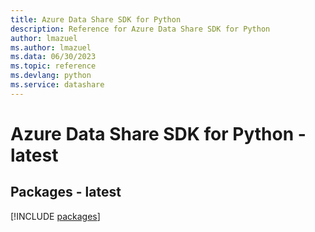 ```yaml
---
title: Azure Data Share SDK for Python
description: Reference for Azure Data Share SDK for Python
author: lmazuel
ms.author: lmazuel
ms.data: 06/30/2023
ms.topic: reference
ms.devlang: python
ms.service: datashare
---
```

# Azure Data Share SDK for Python - latest
## Packages - latest
[!INCLUDE [packages](data-share-index.md)]